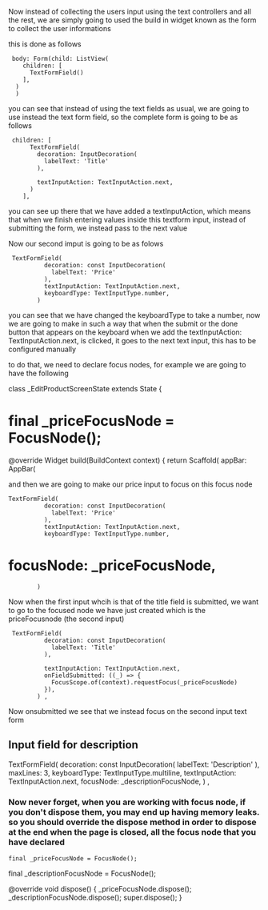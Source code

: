 Now instead of collecting the users input using the text controllers and all the rest, we are simply going to used the build in widget known as the form to collect the user informations

this is done as follows

     body: Form(child: ListView(
        children: [
          TextFormField()
        ],
      )
      )
you can see that instead of using the text fields as usual, we are going to use instead the text form field, so the complete form is going to be as follows

     children: [
          TextFormField(
            decoration: InputDecoration(
              labelText: 'Title'
            ),

            textInputAction: TextInputAction.next,
          )
        ],
you can see up there that we have added a textInputAction, which means that when we finish entering values inside this textform input, instead of submitting the form, we instead pass to the next value

Now our second imput is going to be as folows

     TextFormField(
              decoration: const InputDecoration(
                labelText: 'Price'
              ),
              textInputAction: TextInputAction.next,
              keyboardType: TextInputType.number,
            )

you can see that we have changed the keyboardType to take a number, now we are going to make in such a way that when the submit or the done button that appears on the keyboard when we add the textInputAction: TextInputAction.next, is clicked, it goes to the next text input, this has to be configured manually

to do that, we need to declare focus nodes, for example we are going to have the following


class _EditProductScreenState extends State<EditProductScreen> {

#  final _priceFocusNode = FocusNode();

  @override
  Widget build(BuildContext context) {
    return Scaffold(
      appBar: AppBar(

and then we are going to make our price input to focus on this focus node

    TextFormField(
              decoration: const InputDecoration(
                labelText: 'Price'
              ),
              textInputAction: TextInputAction.next,
              keyboardType: TextInputType.number,
#              focusNode: _priceFocusNode,
            )

Now when the first input whcih is that of the title field is submitted, we want to go to the focused node we have just created which is the priceFocusnode (the second input)

     TextFormField(
              decoration: const InputDecoration(
                labelText: 'Title'
              ),

              textInputAction: TextInputAction.next,
              onFieldSubmitted: ((_) => {
                FocusScope.of(context).requestFocus(_priceFocusNode)
              }),
            ) ,

Now onsubmitted we see that we instead focus on the second input text form


## Input field for description

  TextFormField(
              decoration: const InputDecoration(
                labelText: 'Description'
              ),
              maxLines: 3,
              keyboardType: TextInputType.multiline,
              textInputAction: TextInputAction.next,
              focusNode: _descriptionFocusNode,
            ) ,

### Now never forget, when you are working with focus node, if you don't dispose them, you may end up having memory leaks. so you should override the dispose method in order to dispose at the end when the page is closed, all the focus node that you have declared

    final _priceFocusNode = FocusNode();
  final _descriptionFocusNode = FocusNode();


  @override
  void dispose() {
    _priceFocusNode.dispose();
    _descriptionFocusNode.dispose();
    super.dispose();
  }